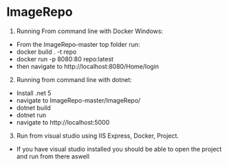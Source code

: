 # ImageRepo

1) Running From command line with Docker Windows:

* From the ImageRepo-master top folder run:
* docker build . -t repo
* docker run -p 8080:80 repo:latest
* then navigate to http://localhost:8080/Home/login

2) Running from command line with dotnet:

* Install .net 5
* navigate to ImageRepo-master/ImageRepo/
* dotnet build
* dotnet run
* navigate to http://localhost:5000

3) Run from visual studio using IIS Express, Docker, Project.

* If you have visual studio installed you should be able to open the project and run from there aswell
